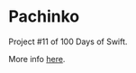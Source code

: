 # Pachinko

Project #11 of 100 Days of Swift.

More info [here](https://www.hackingwithswift.com/100/45).
